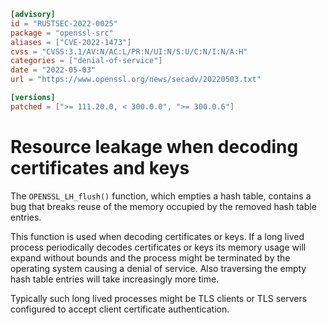 ```toml
[advisory]
id = "RUSTSEC-2022-0025"
package = "openssl-src"
aliases = ["CVE-2022-1473"]
cvss = "CVSS:3.1/AV:N/AC:L/PR:N/UI:N/S:U/C:N/I:N/A:H"
categories = ["denial-of-service"]
date = "2022-05-03"
url = "https://www.openssl.org/news/secadv/20220503.txt"

[versions]
patched = [">= 111.20.0, < 300.0.0", ">= 300.0.6"]
```

# Resource leakage when decoding certificates and keys

The `OPENSSL_LH_flush()` function, which empties a hash table, contains
a bug that breaks reuse of the memory occupied by the removed hash
table entries.

This function is used when decoding certificates or keys. If a long lived
process periodically decodes certificates or keys its memory usage will
expand without bounds and the process might be terminated by the operating
system causing a denial of service. Also traversing the empty hash table
entries will take increasingly more time.

Typically such long lived processes might be TLS clients or TLS servers
configured to accept client certificate authentication.
